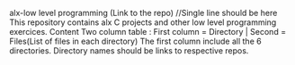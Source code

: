 alx-low level programming (Link to the repo)
//Single line should be here
This repository contains alx C projects and other low level programming exercices.
Content
Two column table :
First column = Directory | Second = Files(List of files in each directory)
The first column include all the 6 directories.
Directory names should be links to respective repos.
